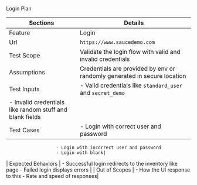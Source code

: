 Login Plan

| Sections   | Details    |
|--------------- | --------------- |
| Feature            | Login  |
| Url                | `https://www.saucedemo.com`  |
| Test Scope         | Validate the login flow with valid and invalid credentials  |
| Assumptions        | Credentials are provided by env or randomly generated in secure location  |
| Test Inputs        | - Valid credentials like `standard_user` and `secret_demo` 
- Invalid credentials like random stuff and blank fields |
| Test Cases         | - Login with correct user and password
                       - Login with incorrect user and password
                       - Login with blank|
| Expected Behaviors | - Successful login redirects to the inventory like page
                       - Failed login displays errors |
| Out of Scopes      | - How the UI response to this
                       - Rate and speed of responses|


